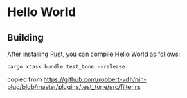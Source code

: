 # Hello World

## Building

After installing [Rust](https://rustup.rs/), you can compile Hello World as follows:

```shell
cargo xtask bundle test_tone --release
```


copied from https://github.com/robbert-vdh/nih-plug/blob/master/plugins/test_tone/src/filter.rs